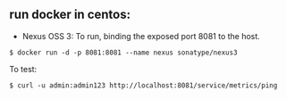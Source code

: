 ## run docker in centos:
- Nexus OSS 3:
To run, binding the exposed port 8081 to the host.
```
$ docker run -d -p 8081:8081 --name nexus sonatype/nexus3
```
To test:
```
$ curl -u admin:admin123 http://localhost:8081/service/metrics/ping
```
